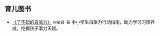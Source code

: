 ## 育儿图书

- [《了不起的自驱力》](https://union-click.jd.com/jdc?e=618%7Cpc%7C&p=JF8BAQYJK1olXwMKVllVD0kUB18IGV0UWgAAV24ZVxNJXF9RXh5UHw0cSgYYXBcIWDoXSQVJQwYAUl9aDkkUHDZNRwYlClgYNR0lDhlyc2h7cykSOn97LFwrTkcbM244GFwcWwAyZF5aOBl529m-w_6kQdKo24vVn3sWM28OGFsVVA8KUF9dDE0nBG8BK18WXQIKXF9BD0sUBWoBE14lbTYBZFldAV8RcS5aD11nbTYCZF1tCEoXC2wIG1ocXAIeVFtcDkIUH28OGFsVVA8KVldYCkgnAW4JH1IlbTZ5Ng09aCtfUQpXTChUCENGUgo9XA9SATRmSSNrCmRyNFgCcyMSeA1_ZVJgbQMy) `何圣君 著` 中小学生自驱力行动指南，助力学习习惯养成，挖掘孩子潜力天赋。

